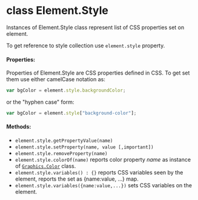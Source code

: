 # class Element.Style

Instances of Element.Style class represent list of CSS properties set on element.

To get reference to style collection use ```element.style``` property.

#### Properties:  

Properties of Element.Style are CSS properties defined in CSS. To get set them use either camelCase notation as: 

```JavaScript
var bgColor = element.style.backgroundColor;
```

or the "hyphen case" form:

```JavaScript
var bgColor = element.style["background-color"];
```

#### Methods:

* `element.style.getPropertyValue(name)`
* `element.style.setProperty(name, value [,important])`
* `element.style.removeProperty(name)`
* `element.style.colorOf(name)` reports color property _name_ as instance of [`Graphics.Color`](Graphics.Color.md) class.
* `element.style.variables() : {}` reports CSS variables seen by the element, reports the set as {name:value, ...} map.
* `element.style.variables({name:value,...})` sets CSS variables on the element.

